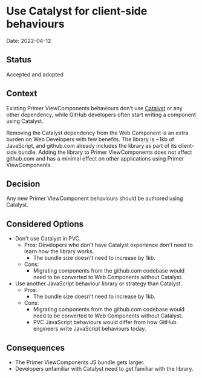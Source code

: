 # Use Catalyst for client-side behaviours

Date: 2022-04-12

## Status

Accepted and adopted

## Context

<!-- The issue motivating this decision, and any context that influences or constrains the decision. -->

Existing Primer ViewComponents behaviours don't use [Catalyst](https://github.github.io/catalyst) or any other dependency, while GitHub developers often start writing a component using Catalyst.

Removing the Catalyst dependency from the Web Component is an extra burden on Web Developers with few benefits. The library is ~1kb of JavaScript, and github.com already includes the library as part of its client-side bundle. Adding the library to Primer ViewComponents does not affect github.com and has a minimal effect on other applications using Primer ViewComponents.

## Decision

<!-- The change that we're proposing or have agreed to implement. -->

Any new Primer ViewComponent behaviours should be authored using Catalyst.

## Considered Options

* Don't use Catalyst in PVC.
  * Pros:
    Developers who don't have Catalyst experience don't need to learn how the library works.
    * The bundle size doesn't need to increase by 1kb.
  * Cons:
    * Migrating components from the github.com codebase would need to be converted to Web Components without Catalyst.
* Use another JavaScript behaviour library or strategy than Catalyst.
  * Pros:
    * The bundle size doesn't need to increase by 1kb.
  * Cons:
    * Migrating components from the github.com codebase would need to be converted to Web Components without Catalyst.
    * PVC JavaScript behaviours would differ from how GitHub engineers write JavaScript behaviours today.

## Consequences

<!-- What becomes easier or more difficult to do and any risks introduced by the change that will need to be mitigated.-->

* The Primer ViewComponents JS bundle gets larger.
* Developers unfamiliar with Catalyst need to get familiar with the library.
